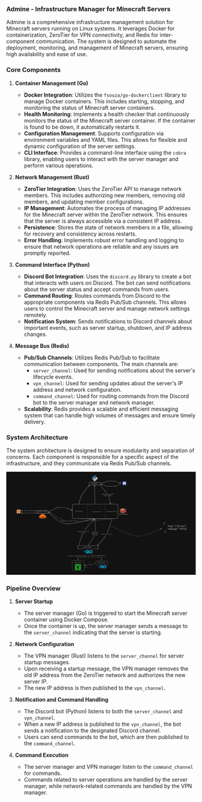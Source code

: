 ### Admine - Infrastructure Manager for Minecraft Servers

Admine is a comprehensive infrastructure management solution for Minecraft servers running on Linux systems. It leverages Docker for containerization, ZeroTier for VPN connectivity, and Redis for inter-component communication. The system is designed to automate the deployment, monitoring, and management of Minecraft servers, ensuring high availability and ease of use.

### Core Components

1. **Container Management (Go)**
   - **Docker Integration**: Utilizes the `fsouza/go-dockerclient` library to manage Docker containers. This includes starting, stopping, and monitoring the status of Minecraft server containers.
   - **Health Monitoring**: Implements a health checker that continuously monitors the status of the Minecraft server container. If the container is found to be down, it automatically restarts it.
   - **Configuration Management**: Supports configuration via environment variables and YAML files. This allows for flexible and dynamic configuration of the server settings.
   - **CLI Interface**: Provides a command-line interface using the `cobra` library, enabling users to interact with the server manager and perform various operations.

2. **Network Management (Rust)**
   - **ZeroTier Integration**: Uses the ZeroTier API to manage network members. This includes authorizing new members, removing old members, and updating member configurations.
   - **IP Management**: Automates the process of managing IP addresses for the Minecraft server within the ZeroTier network. This ensures that the server is always accessible via a consistent IP address.
   - **Persistence**: Stores the state of network members in a file, allowing for recovery and consistency across restarts.
   - **Error Handling**: Implements robust error handling and logging to ensure that network operations are reliable and any issues are promptly reported.

3. **Command Interface (Python)**
   - **Discord Bot Integration**: Uses the `discord.py` library to create a bot that interacts with users on Discord. The bot can send notifications about the server status and accept commands from users.
   - **Command Routing**: Routes commands from Discord to the appropriate components via Redis Pub/Sub channels. This allows users to control the Minecraft server and manage network settings remotely.
   - **Notification System**: Sends notifications to Discord channels about important events, such as server startup, shutdown, and IP address changes.

4. **Message Bus (Redis)**
   - **Pub/Sub Channels**: Utilizes Redis Pub/Sub to facilitate communication between components. The main channels are:
     - `server_channel`: Used for sending notifications about the server's lifecycle events.
     - `vpn_channel`: Used for sending updates about the server's IP address and network configuration.
     - `command_channel`: Used for routing commands from the Discord bot to the server manager and network manager.
   - **Scalability**: Redis provides a scalable and efficient messaging system that can handle high volumes of messages and ensure timely delivery.

### System Architecture

The system architecture is designed to ensure modularity and separation of concerns. Each component is responsible for a specific aspect of the infrastructure, and they communicate via Redis Pub/Sub channels.

![alt text](.readme/image.png)

### Pipeline Overview

1. **Server Startup**
   - The server manager (Go) is triggered to start the Minecraft server container using Docker Compose.
   - Once the container is up, the server manager sends a message to the `server_channel` indicating that the server is starting.

2. **Network Configuration**
   - The VPN manager (Rust) listens to the `server_channel` for server startup messages.
   - Upon receiving a startup message, the VPN manager removes the old IP address from the ZeroTier network and authorizes the new server IP.
   - The new IP address is then published to the `vpn_channel`.

3. **Notification and Command Handling**
   - The Discord bot (Python) listens to both the `server_channel` and `vpn_channel`.
   - When a new IP address is published to the `vpn_channel`, the bot sends a notification to the designated Discord channel.
   - Users can send commands to the bot, which are then published to the `command_channel`.

4. **Command Execution**
   - The server manager and VPN manager listen to the `command_channel` for commands.
   - Commands related to server operations are handled by the server manager, while network-related commands are handled by the VPN manager.